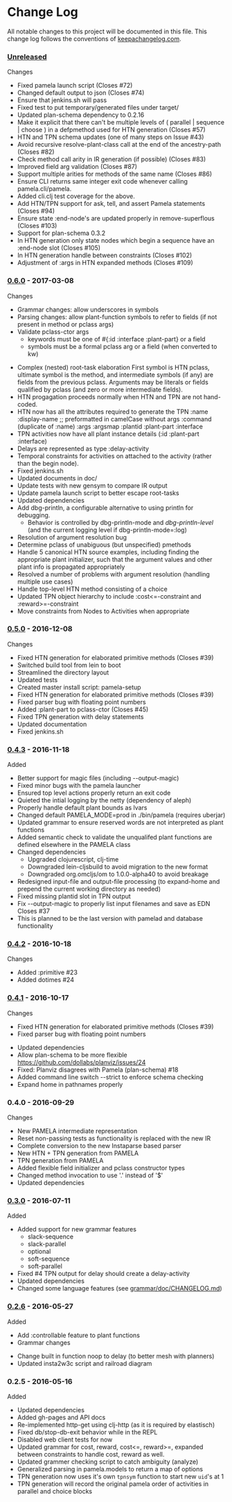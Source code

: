 # Change Log

All notable changes to this project will be documented in this file. This change log follows the conventions of [keepachangelog.com](http://keepachangelog.com/).

### [Unreleased]

Changes
* Fixed pamela launch script (Closes #72)
* Changed default output to json (Closes #74)
* Ensure that jenkins.sh will pass
* Fixed test to put temporary/generated files under target/
* Updated plan-schema dependency to 0.2.16
* Make it explicit that there can't be multiple levels of ( parallel | sequence | choose ) in a
  defpmethod used for HTN generation (Closes #57)
* HTN and TPN schema updates (one of many steps on Issue #43)
* Avoid recursive resolve-plant-class call at the end of the ancestry-path (Closes #82)
* Check method call arity in IR generation (if possible) (Closes #83)
* Improved field arg validation (Closes #87)
* Support multiple arities for methods of the same name (Closes #86)
* Ensure CLI returns same integer exit code whenever calling
  pamela.cli/pamela.
* Added cli.clj test coverage for the above.
* Add HTN/TPN support for ask, tell, and assert Pamela statements (Closes #94)
* Ensure state :end-node's are updated properly in remove-superflous (Closes #103)
* Support for plan-schema 0.3.2
* In HTN generation only state nodes which begin a sequence have
  an :end-node slot (Closes #105)
* In HTN generation handle between constraints (Closes #102)
* Adjustment of :args in HTN expanded methods (Closes #109)

### [0.6.0] - 2017-03-08

Changes
* Grammar changes: allow underscores in symbols
* Parsing changes: allow plant-function symbols to refer to fields
  (if not present in method or pclass args)
* Validate pclass-ctor args
  - keywords must be one of #{:id :interface :plant-part} or a field
  - symbols must be a formal pclass arg or a field (when converted to kw)
- Complex (nested) root-task elaboration
  First symbol is HTN pclass, ultimate symbol is the method, and
  intermediate symbols (if any) are fields from the previous pclass.
  Arguments may be literals or fields qualified by pclass (and zero
  or more intermediate fields).
- HTN progagation proceeds normally when HTN and TPN are not hand-coded.
- HTN now has all the attributes required to generate the TPN
  :name
  :display-name ;; preformatted in camelCase without args
  :command (duplicate of :name)
  :args
  :argsmap
  :plantid
  :plant-part
  :interface
- TPN activities now have all plant instance details
  (:id :plant-part :interface)
- Delays are represented as type :delay-activity
- Temporal constraints for activities on attached to the activity
  (rather than the begin node).
- Fixed jenkins.sh
- Updated documents in doc/
- Update tests with new gensym to compare IR output
- Update pamela launch script to better escape root-tasks
- Updated dependencies
- Add dbg-println, a configurable alternative to using println for debugging.
   - Behavior is controlled by dbg-println-mode and *dbg-println-level* (and the current logging
     level if dbg-println-mode=:log)
- Resolution of argument resolution bug
- Determine pclass of unabiguous (but unspecified) pmethods
- Handle 5 canonical HTN source examples, including finding the appropriate plant initializer, such
  that the argument values and other plant info is propagated appropriately
- Resolved a number of problems with argument resolution (handling multiple use cases)
- Handle top-level HTN method consisting of a choice
- Updated TPN object hierarchy to include :cost<=-constraint and :reward>=-constraint
- Move constraints from Nodes to Activities when appropriate

### [0.5.0] - 2016-12-08

Changes
* Fixed HTN generation for elaborated primitive methods (Closes #39)
* Switched build tool from lein to boot
* Streamlined the directory layout
* Updated tests
* Created master install script: pamela-setup
* Fixed HTN generation for elaborated primitive methods (Closes #39)
* Fixed parser bug with floating point numbers
* Added :plant-part to pclass-ctor (Closes #45)
* Fixed TPN generation with delay statements
* Updated documentation
* Fixed jenkins.sh

### [0.4.3] - 2016-11-18

Added
- Better support for magic files (including --output-magic)
- Fixed minor bugs with the pamela launcher
- Ensured top level actions properly return an exit code
- Quieted the intial logging by the netty (dependency of aleph)
- Properly handle default plant bounds as lvars
- Changed default PAMELA_MODE=prod in ./bin/pamela (requires uberjar)
- Updated grammar to ensure reserved words are not interpreted
  as plant functions
- Added semantic check to validate the unqualifed plant functions
  are defined elsewhere in the PAMELA class
- Changed dependencies
  * Upgraded clojurescript, clj-time
  * Downgraded lein-cljsbuild to avoid migration to the new format
  * Downgraded org.omcljs/om to 1.0.0-alpha40 to avoid breakage
- Redesigned input-file and output-file processing (to expand-home
  and prepend the current working directory as needed)
- Fixed missing plantid slot in TPN output
- Fix --output-magic to properly list input filenames and save as EDN
  Closes #37
- This is planned to be the last version with pamelad and database
  functionality

### [0.4.2] - 2016-10-18

Changes
- Added :primitive #23
- Added dotimes #24

### [0.4.1] - 2016-10-17

Changes
* Fixed HTN generation for elaborated primitive methods (Closes #39)
* Fixed parser bug with floating point numbers
- Updated dependencies
- Allow plan-schema to be more flexible
  https://github.com/dollabs/planviz/issues/24
- Fixed: Planviz disagrees with Pamela (plan-schema) #18
- Added command line switch --strict to enforce schema checking
- Expand home in pathnames properly

### 0.4.0 - 2016-09-29

Changes
- New PAMELA intermediate representation
- Reset non-passing tests as functionality is replaced with the new IR
- Complete conversion to the new Instaparse based parser
- New HTN + TPN generation from PAMELA
- TPN generation from PAMELA
- Added flexible field initializer and pclass constructor types
- Changed method invocation to use '.' instead of '$'
- Updated dependencies

### [0.3.0] - 2016-07-11

Added
* Added support for new grammar features
  * slack-sequence
  * slack-parallel
  * optional
  * soft-sequence
  * soft-parallel
* Fixed #4 TPN output for delay should create a delay-activity
* Updated dependencies
* Changed some language features (see [grammar/doc/CHANGELOG.md](grammar/doc/CHANGELOG.md))

### [0.2.6] - 2016-05-27

Added
- Add :controllable feature to plant functions
- Grammar changes
 * Change built in function noop to delay (to better mesh with planners)
 * Updated insta2w3c script and railroad diagram

### 0.2.5 - 2016-05-16

Added
* Updated dependencies
* Added gh-pages and API docs
* Re-implemented http-get using clj-http (as it is required by elastisch)
* Fixed db/stop-db-exit behavior while in the REPL
* Disabled web client tests for now
* Updated grammar for cost, reward, cost<=, reward>=, expanded
  between constraints to handle cost, reward as well.
* Updated grammer checking script to catch ambiguity (analyze)
* Generalized parsing in pamela.models to return a map of options
* TPN generation now uses it's own `tpnsym` function to start new
  `uid`'s at 1
* TPN generation will record the original pamela order of activities
  in parallel and choice blocks

[0.2.6]: https://github.com/dollabs/pamela/compare/0.2.5...0.2.6
[0.3.0]: https://github.com/dollabs/pamela/compare/0.2.6...0.3.0
[0.4.1]: https://github.com/dollabs/pamela/compare/0.3.0...0.4.1
[0.4.2]: https://github.com/dollabs/pamela/compare/0.4.1...0.4.2
[0.4.3]: https://github.com/dollabs/pamela/compare/0.4.1...0.4.3
[0.5.0]: https://github.com/dollabs/pamela/compare/0.4.3...0.5.0
[0.6.0]: https://github.com/dollabs/pamela/compare/0.5.0...0.6.0
[Unreleased]: https://github.com/dollabs/pamela/compare/0.6.0...HEAD
